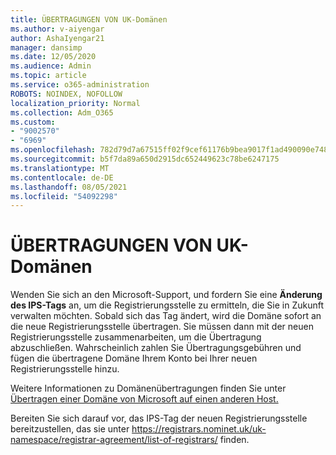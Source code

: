 ```yaml
---
title: ÜBERTRAGUNGEN VON UK-Domänen
ms.author: v-aiyengar
author: AshaIyengar21
manager: dansimp
ms.date: 12/05/2020
ms.audience: Admin
ms.topic: article
ms.service: o365-administration
ROBOTS: NOINDEX, NOFOLLOW
localization_priority: Normal
ms.collection: Adm_O365
ms.custom:
- "9002570"
- "6969"
ms.openlocfilehash: 782d79d7a67515ff02f9cef61176b9bea9017f1ad490090e748a10005c3c8bf3
ms.sourcegitcommit: b5f7da89a650d2915dc652449623c78be6247175
ms.translationtype: MT
ms.contentlocale: de-DE
ms.lasthandoff: 08/05/2021
ms.locfileid: "54092298"
---
```

# <a name="uk-domain-transfers"></a>ÜBERTRAGUNGEN VON UK-Domänen

Wenden Sie sich an den Microsoft-Support, und fordern Sie eine **Änderung des IPS-Tags** an, um die Registrierungsstelle zu ermitteln, die Sie in Zukunft verwalten möchten. Sobald sich das Tag ändert, wird die Domäne sofort an die neue Registrierungsstelle übertragen. Sie müssen dann mit der neuen Registrierungsstelle zusammenarbeiten, um die Übertragung abzuschließen. Wahrscheinlich zahlen Sie Übertragungsgebühren und fügen die übertragene Domäne Ihrem Konto bei Ihrer neuen Registrierungsstelle hinzu.

Weitere Informationen zu Domänenübertragungen finden Sie unter [Übertragen einer Domäne von Microsoft auf einen anderen Host.](https://docs.microsoft.com/microsoft-365/admin/get-help-with-domains/transfer-a-domain-from-microsoft-to-another-host?view=o365-worldwide)

Bereiten Sie sich darauf vor, das IPS-Tag der neuen Registrierungsstelle bereitzustellen, das sie unter https://registrars.nominet.uk/uk-namespace/registrar-agreement/list-of-registrars/ finden.
